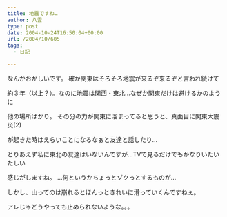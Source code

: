 ```yaml
---
title: 地震ですね…
author: 八雲
type: post
date: 2004-10-24T16:50:04+00:00
url: /2004/10/605
tags:
  - 日記

---
```

なんかおかしいです。 確か関東はそろそろ地震が来るぞ来るぞと言われ続けて
  
約３年（以上？）。なのに地震は関西・東北…なぜか関東だけは避けるかのように
  
他の場所ばかり。 その分の力が関東に溜まってると思うと、真面目に関東大震災(2)
  
が起きた時はえらいことになるなぁと友達と話したり…
  
とりあえず私に東北の友達はいないんですが…TVで見るだけでもかなりいたいたしい
  
感じがしますね。 …何というかちょっとゾクっとするものが…
  
しかし、山ってのは崩れるとほんっときれいに滑っていくんですねぇ。
  
アレじゃどうやっても止められないような。。。
